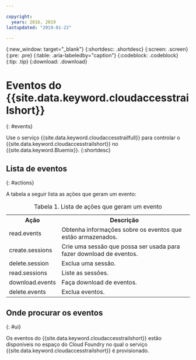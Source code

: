 ```yaml
---

copyright:
  years: 2016, 2019
lastupdated: "2019-01-22"

---
```


{:new_window: target="_blank"}
{:shortdesc: .shortdesc}
{:screen: .screen}
{:pre: .pre}
{:table: .aria-labeledby="caption"}
{:codeblock: .codeblock}
{:tip: .tip}
{:download: .download}


# Eventos do {{site.data.keyword.cloudaccesstrailshort}}
{: #events}

Use o serviço {{site.data.keyword.cloudaccesstrailfull}} para controlar o {{site.data.keyword.cloudaccesstrailshort}} no {{site.data.keyword.Bluemix}}. 
{:shortdesc}



## Lista de eventos
{: #actions}

A tabela a seguir lista as ações que geram um evento:

<table>
  <caption>Tabela 1. Lista de ações que geram um evento</caption>
  <tr>
    <th>Ação</th>
	  <th>Descrição</th>
  <tr>
  <tr>
    <td>read.events</td>
	  <td>Obtenha informações sobre os eventos que estão armazenados.</td>
  </tr>
  <tr>
    <td>create.sessions</td>
	  <td>Crie uma sessão que possa ser usada para fazer download de eventos.</td>
  </tr>
  <tr>
    <td>delete.session</td>
	  <td>Exclua uma sessão.</td>
  </tr>
  <tr>
    <td>read.sessions</td>
	  <td>Liste as sessões.</td>
  </tr>
  <tr>
    <td>download.events</td>
	  <td>Faça download de eventos.</td>
  </tr>
  <tr>
    <td>delete.events</td>
	  <td>Exclua eventos.</td>
  </tr>
</table>


## Onde procurar os eventos
{: #ui}
 	
Os eventos do {{site.data.keyword.cloudaccesstrailshort}} estão disponíveis no espaço do Cloud Foundry no qual o serviço {{site.data.keyword.cloudaccesstrailshort}} é provisionado.
